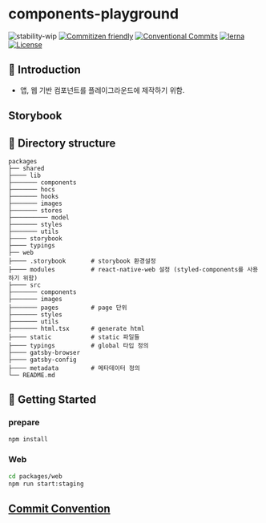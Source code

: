 # components-playground

![stability-wip](https://img.shields.io/badge/stability-work_in_progress-lightgrey.svg?style=flat-square)
[![Commitizen friendly](https://img.shields.io/badge/commitizen-friendly-brightgreen.svg?style=flat-square)](http://commitizen.github.io/cz-cli/)
[![Conventional Commits](https://img.shields.io/badge/Conventional%20Commits-1.0.0-yellow.svg?style=flat-square)](https://conventionalcommits.org)
[![lerna](https://img.shields.io/badge/maintained%20with-lerna-cc00ff.svg?style=flat-square)](https://lernajs.io/)
[![License](https://img.shields.io/badge/license-MIT-green.svg?style=flat-square)](https://github.com/barbajs/barba/blob/master/LICENSE)

## 📖 Introduction

- 앱, 웹 기반 컴포넌트를 플레이그라운드에 제작하기 위함.

## Storybook

## 📂 Directory structure

    packages
    ├── shared
    ├──── lib
    ├─────── components
    ├─────── hocs
    ├─────── hooks
    ├─────── images
    ├─────── stores
    ├────────── model
    ├─────── styles
    ├─────── utils
    ├──── storybook
    ├──── typings
    ├── web
    ├──── .storybook       # storybook 환경설정
    ├──── modules          # react-native-web 설정 (styled-components를 사용하기 위함)
    ├──── src
    ├─────── components
    ├─────── images
    ├─────── pages         # page 단위
    ├─────── styles
    ├─────── utils
    ├─────── html.tsx      # generate html
    ├──── static           # static 파일들
    ├──── typings          # global 타입 정의
    ├──── gatsby-browser
    ├──── gatsby-config
    ├──── metadata         # 메타데이터 정의
    └── README.md

## 🌇 Getting Started

### prepare

```sh
npm install
```

### Web

```sh
cd packages/web
npm run start:staging
```

## [Commit Convention](https://gist.github.com/stephenparish/9941e89d80e2bc58a153)
